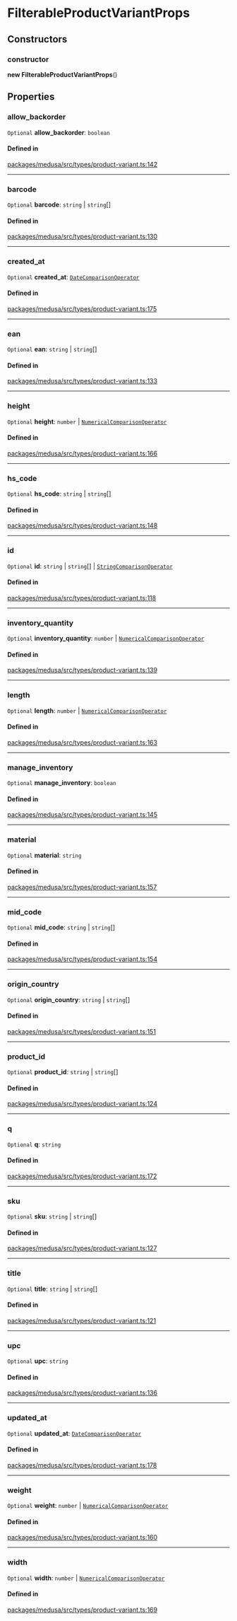 # FilterableProductVariantProps

## Constructors

### constructor

**new FilterableProductVariantProps**()

## Properties

### allow\_backorder

 `Optional` **allow\_backorder**: `boolean`

#### Defined in

[packages/medusa/src/types/product-variant.ts:142](https://github.com/medusajs/medusa/blob/e39010127/packages/medusa/src/types/product-variant.ts#L142)

___

### barcode

 `Optional` **barcode**: `string` \| `string`[]

#### Defined in

[packages/medusa/src/types/product-variant.ts:130](https://github.com/medusajs/medusa/blob/e39010127/packages/medusa/src/types/product-variant.ts#L130)

___

### created\_at

 `Optional` **created\_at**: [`DateComparisonOperator`](DateComparisonOperator.md)

#### Defined in

[packages/medusa/src/types/product-variant.ts:175](https://github.com/medusajs/medusa/blob/e39010127/packages/medusa/src/types/product-variant.ts#L175)

___

### ean

 `Optional` **ean**: `string` \| `string`[]

#### Defined in

[packages/medusa/src/types/product-variant.ts:133](https://github.com/medusajs/medusa/blob/e39010127/packages/medusa/src/types/product-variant.ts#L133)

___

### height

 `Optional` **height**: `number` \| [`NumericalComparisonOperator`](NumericalComparisonOperator.md)

#### Defined in

[packages/medusa/src/types/product-variant.ts:166](https://github.com/medusajs/medusa/blob/e39010127/packages/medusa/src/types/product-variant.ts#L166)

___

### hs\_code

 `Optional` **hs\_code**: `string` \| `string`[]

#### Defined in

[packages/medusa/src/types/product-variant.ts:148](https://github.com/medusajs/medusa/blob/e39010127/packages/medusa/src/types/product-variant.ts#L148)

___

### id

 `Optional` **id**: `string` \| `string`[] \| [`StringComparisonOperator`](StringComparisonOperator.md)

#### Defined in

[packages/medusa/src/types/product-variant.ts:118](https://github.com/medusajs/medusa/blob/e39010127/packages/medusa/src/types/product-variant.ts#L118)

___

### inventory\_quantity

 `Optional` **inventory\_quantity**: `number` \| [`NumericalComparisonOperator`](NumericalComparisonOperator.md)

#### Defined in

[packages/medusa/src/types/product-variant.ts:139](https://github.com/medusajs/medusa/blob/e39010127/packages/medusa/src/types/product-variant.ts#L139)

___

### length

 `Optional` **length**: `number` \| [`NumericalComparisonOperator`](NumericalComparisonOperator.md)

#### Defined in

[packages/medusa/src/types/product-variant.ts:163](https://github.com/medusajs/medusa/blob/e39010127/packages/medusa/src/types/product-variant.ts#L163)

___

### manage\_inventory

 `Optional` **manage\_inventory**: `boolean`

#### Defined in

[packages/medusa/src/types/product-variant.ts:145](https://github.com/medusajs/medusa/blob/e39010127/packages/medusa/src/types/product-variant.ts#L145)

___

### material

 `Optional` **material**: `string`

#### Defined in

[packages/medusa/src/types/product-variant.ts:157](https://github.com/medusajs/medusa/blob/e39010127/packages/medusa/src/types/product-variant.ts#L157)

___

### mid\_code

 `Optional` **mid\_code**: `string` \| `string`[]

#### Defined in

[packages/medusa/src/types/product-variant.ts:154](https://github.com/medusajs/medusa/blob/e39010127/packages/medusa/src/types/product-variant.ts#L154)

___

### origin\_country

 `Optional` **origin\_country**: `string` \| `string`[]

#### Defined in

[packages/medusa/src/types/product-variant.ts:151](https://github.com/medusajs/medusa/blob/e39010127/packages/medusa/src/types/product-variant.ts#L151)

___

### product\_id

 `Optional` **product\_id**: `string` \| `string`[]

#### Defined in

[packages/medusa/src/types/product-variant.ts:124](https://github.com/medusajs/medusa/blob/e39010127/packages/medusa/src/types/product-variant.ts#L124)

___

### q

 `Optional` **q**: `string`

#### Defined in

[packages/medusa/src/types/product-variant.ts:172](https://github.com/medusajs/medusa/blob/e39010127/packages/medusa/src/types/product-variant.ts#L172)

___

### sku

 `Optional` **sku**: `string` \| `string`[]

#### Defined in

[packages/medusa/src/types/product-variant.ts:127](https://github.com/medusajs/medusa/blob/e39010127/packages/medusa/src/types/product-variant.ts#L127)

___

### title

 `Optional` **title**: `string` \| `string`[]

#### Defined in

[packages/medusa/src/types/product-variant.ts:121](https://github.com/medusajs/medusa/blob/e39010127/packages/medusa/src/types/product-variant.ts#L121)

___

### upc

 `Optional` **upc**: `string`

#### Defined in

[packages/medusa/src/types/product-variant.ts:136](https://github.com/medusajs/medusa/blob/e39010127/packages/medusa/src/types/product-variant.ts#L136)

___

### updated\_at

 `Optional` **updated\_at**: [`DateComparisonOperator`](DateComparisonOperator.md)

#### Defined in

[packages/medusa/src/types/product-variant.ts:178](https://github.com/medusajs/medusa/blob/e39010127/packages/medusa/src/types/product-variant.ts#L178)

___

### weight

 `Optional` **weight**: `number` \| [`NumericalComparisonOperator`](NumericalComparisonOperator.md)

#### Defined in

[packages/medusa/src/types/product-variant.ts:160](https://github.com/medusajs/medusa/blob/e39010127/packages/medusa/src/types/product-variant.ts#L160)

___

### width

 `Optional` **width**: `number` \| [`NumericalComparisonOperator`](NumericalComparisonOperator.md)

#### Defined in

[packages/medusa/src/types/product-variant.ts:169](https://github.com/medusajs/medusa/blob/e39010127/packages/medusa/src/types/product-variant.ts#L169)
